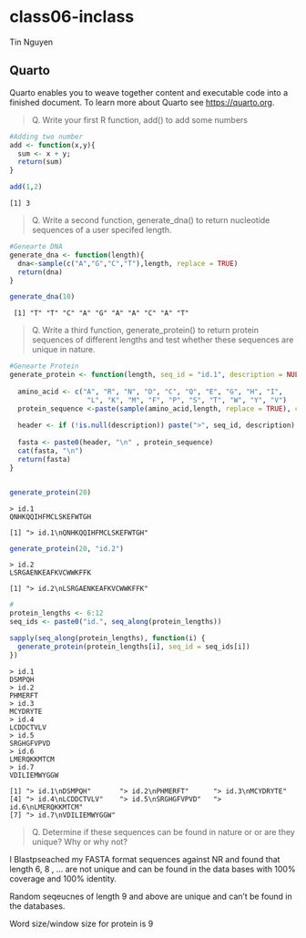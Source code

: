 # class06-inclass
Tin Nguyen

## Quarto

Quarto enables you to weave together content and executable code into a
finished document. To learn more about Quarto see <https://quarto.org>.

> Q. Write your first R function, add() to add some numbers

``` r
#Adding two number
add <- function(x,y){
  sum <- x + y;
  return(sum)
}

add(1,2)
```

    [1] 3

> Q. Write a second function, generate_dna() to return nucleotide
> sequences of a user specifed length.

``` r
#Genearte DNA
generate_dna <- function(length){
  dna<-sample(c("A","G","C","T"),length, replace = TRUE)
  return(dna)
}

generate_dna(10)
```

     [1] "T" "T" "C" "A" "G" "A" "A" "C" "A" "T"

> Q. Write a third function, generate_protein() to return protein
> sequences of different lengths and test whether these sequences are
> unique in nature.

``` r
#Genearte Protein
generate_protein <- function(length, seq_id = "id.1", description = NULL){
  
  amino_acid <- c("A", "R", "N", "D", "C", "Q", "E", "G", "H", "I",
                   "L", "K", "M", "F", "P", "S", "T", "W", "Y", "V")
  protein_sequence <-paste(sample(amino_acid,length, replace = TRUE), collapse ="")
  
  header <- if (!is.null(description)) paste(">", seq_id, description) else paste(">", seq_id)
  
  fasta <- paste0(header, "\n" , protein_sequence)
  cat(fasta, "\n")
  return(fasta)
}


generate_protein(20)
```

    > id.1
    QNHKQQIHFMCLSKEFWTGH 

    [1] "> id.1\nQNHKQQIHFMCLSKEFWTGH"

``` r
generate_protein(20, "id.2")
```

    > id.2
    LSRGAENKEAFKVCWWKFFK 

    [1] "> id.2\nLSRGAENKEAFKVCWWKFFK"

``` r
#
protein_lengths <- 6:12
seq_ids <- paste0("id.", seq_along(protein_lengths))

sapply(seq_along(protein_lengths), function(i) {
  generate_protein(protein_lengths[i], seq_id = seq_ids[i])
})
```

    > id.1
    DSMPQH 
    > id.2
    PHMERFT 
    > id.3
    MCYDRYTE 
    > id.4
    LCDDCTVLV 
    > id.5
    SRGHGFVPVD 
    > id.6
    LMERQKKMTCM 
    > id.7
    VDILIEMWYGGW 

    [1] "> id.1\nDSMPQH"       "> id.2\nPHMERFT"      "> id.3\nMCYDRYTE"    
    [4] "> id.4\nLCDDCTVLV"    "> id.5\nSRGHGFVPVD"   "> id.6\nLMERQKKMTCM" 
    [7] "> id.7\nVDILIEMWYGGW"

> Q. Determine if these sequences can be found in nature or or are they
> unique? Why or why not?

I Blastpseached my FASTA format sequences against NR and found that
length 6, 8 , … are not unique and can be found in the data bases with
100% coverage and 100% identity.

Random seqeucnes of length 9 and above are unique and can’t be found in
the databases.

Word size/window size for protein is 9
